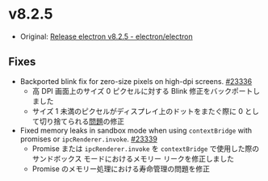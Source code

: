 # v8.2.5

- Original: [Release electron v8.2.5 - electron/electron](https://github.com/electron/electron/releases/tag/v8.2.5)

## Fixes

- Backported blink fix for zero-size pixels on high-dpi screens. [#23336](https://github.com/electron/electron/pull/23336)
  - 高 DPI 画面上のサイズ 0 ピクセルに対する Blink 修正をバックポートしました
  - サイズ 1 未満のピクセルがディスプレイ上のドットをまたぐ際に 0 として切り捨てられる[問題](https://chromium-review.googlesource.com/c/chromium/src/+/1948057)の修正
- Fixed memory leaks in sandbox mode when using `contextBridge` with promises or `ipcRenderer.invoke`. [#23339](https://github.com/electron/electron/pull/23339)
  - Promise または `ipcRenderer.invoke` を `contextBridge` で使用した際のサンドボックス モードにおけるメモリー リークを修正しました
  - Promise のメモリー処理における寿命管理の問題を修正
